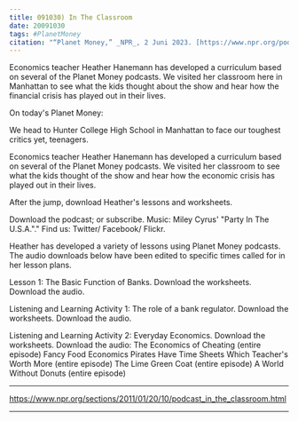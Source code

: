 ```yaml
---
title: 091030) In The Classroom
date: 20091030
tags: #PlanetMoney
citation: "“Planet Money,” _NPR_, 2 Juni 2023. [https://www.npr.org/podcasts/510289/planet-money](https://www.npr.org/podcasts/510289/planet-money) (diakses 4 Juni 2023)."
---
```


Economics teacher Heather Hanemann has developed a curriculum based on several of the Planet Money podcasts. We visited her classroom here in Manhattan to see what the kids thought about the show and hear how the financial crisis has played out in their lives.

On today's Planet Money:

We head to Hunter College High School in Manhattan to face our toughest critics yet, teenagers.

Economics teacher Heather Hanemann has developed a curriculum based on several of the Planet Money podcasts. We visited her classroom to see what the kids thought of the show and hear how the economic crisis has played out in their lives.

After the jump, download Heather's lessons and worksheets.

Download the podcast; or subscribe. Music: Miley Cyrus' "Party In The U.S.A."." Find us: Twitter/ Facebook/ Flickr.

Heather has developed a variety of lessons using Planet Money podcasts. The audio downloads below have been edited to specific times called for in her lesson plans.

Lesson 1: The Basic Function of Banks.
Download the worksheets.
Download the audio.

Listening and Learning Activity 1: The role of a bank regulator.
Download the worksheets.
Download the audio.

Listening and Learning Activity 2: Everyday Economics.
Download the worksheets.
Download the audio:
The Economics of Cheating (entire episode)
Fancy Food Economics
Pirates Have Time Sheets
Which Teacher's Worth More (entire episode)
The Lime Green Coat (entire episode)
A World Without Donuts (entire episode)

----

https://www.npr.org/sections/2011/01/20/10/podcast_in_the_classroom.html



----
